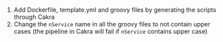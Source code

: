 1. Add Dockerfile, template.yml and groovy files by generating the scripts through Cakra
2. Change the `nService` name in all the groovy files to not contain upper cases (the pipeline in Cakra will fail if `nService` contains upper case)
